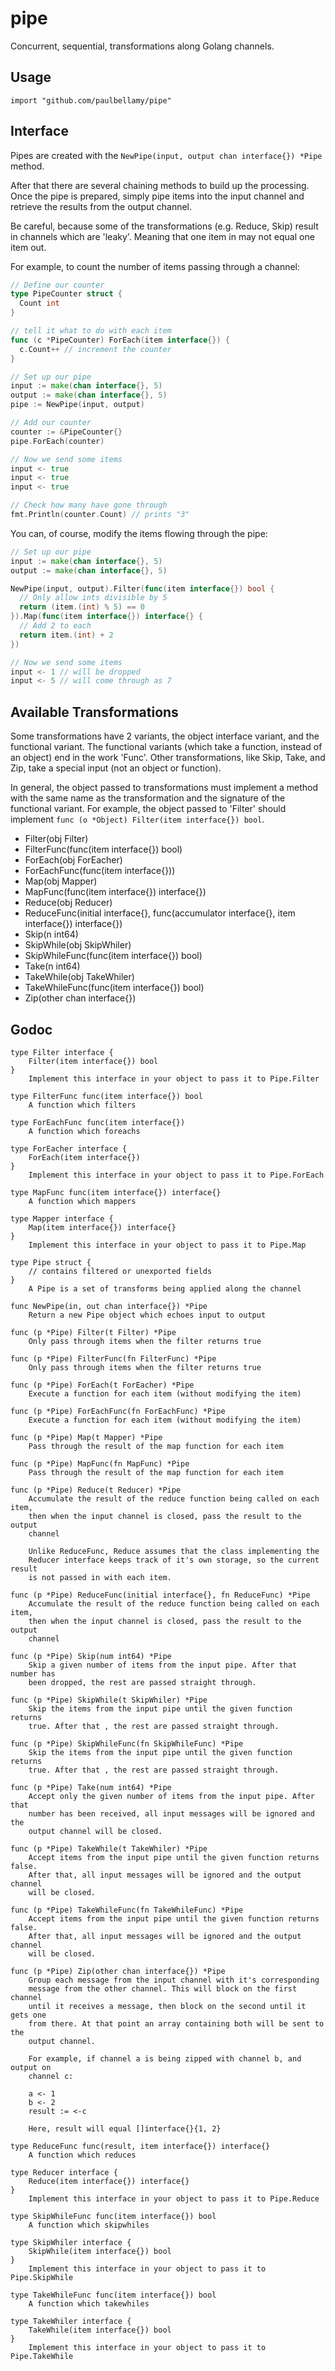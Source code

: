 # pipe

Concurrent, sequential, transformations along Golang channels.

## Usage

```
import "github.com/paulbellamy/pipe"
```

## Interface

Pipes are created with the ```NewPipe(input, output chan interface{}) *Pipe``` method.

After that there are several chaining methods to build up the processing. Once the pipe is prepared, simply pipe items into the input channel and retrieve the results from the output channel.

Be careful, because some of the transformations (e.g. Reduce, Skip) result in channels which are 'leaky'. Meaning that one item in may not equal one item out.

For example, to count the number of items passing through a channel:

```Go
// Define our counter
type PipeCounter struct {
  Count int
}

// tell it what to do with each item
func (c *PipeCounter) ForEach(item interface{}) {
  c.Count++ // increment the counter
}

// Set up our pipe
input := make(chan interface{}, 5)
output := make(chan interface{}, 5)
pipe := NewPipe(input, output)

// Add our counter
counter := &PipeCounter{}
pipe.ForEach(counter)

// Now we send some items
input <- true
input <- true
input <- true

// Check how many have gone through
fmt.Println(counter.Count) // prints "3"
```

  You can, of course, modify the items flowing through the pipe:

```Go
// Set up our pipe
input := make(chan interface{}, 5)
output := make(chan interface{}, 5)

NewPipe(input, output).Filter(func(item interface{}) bool {
  // Only allow ints divisible by 5
  return (item.(int) % 5) == 0
}).Map(func(item interface{}) interface{} {
  // Add 2 to each
  return item.(int) + 2
})

// Now we send some items
input <- 1 // will be dropped
input <- 5 // will come through as 7
```

## Available Transformations

Some transformations have 2 variants, the object interface variant, and the functional variant. The functional variants (which take a function, instead of an object) end in the work 'Func'. Other transformations, like Skip, Take, and Zip, take a special input (not an object or function).

In general, the object passed to transformations must implement a method with the same name as the transformation and the signature of the functional variant. For example, the object passed to 'Filter' should implement ```func (o *Object) Filter(item interface{}) bool```.

* Filter(obj Filter)
* FilterFunc(func(item interface{}) bool)
* ForEach(obj ForEacher)
* ForEachFunc(func(item interface{}))
* Map(obj Mapper)
* MapFunc(func(item interface{}) interface{})
* Reduce(obj Reducer)
* ReduceFunc(initial interface{}, func(accumulator interface{}, item interface{}) interface{})
* Skip(n int64)
* SkipWhile(obj SkipWhiler)
* SkipWhileFunc(func(item interface{}) bool)
* Take(n int64)
* TakeWhile(obj TakeWhiler)
* TakeWhileFunc(func(item interface{}) bool)
* Zip(other chan interface{})

## Godoc

```
type Filter interface {
    Filter(item interface{}) bool
}
    Implement this interface in your object to pass it to Pipe.Filter

type FilterFunc func(item interface{}) bool
    A function which filters

type ForEachFunc func(item interface{})
    A function which foreachs

type ForEacher interface {
    ForEach(item interface{})
}
    Implement this interface in your object to pass it to Pipe.ForEach

type MapFunc func(item interface{}) interface{}
    A function which mappers

type Mapper interface {
    Map(item interface{}) interface{}
}
    Implement this interface in your object to pass it to Pipe.Map

type Pipe struct {
    // contains filtered or unexported fields
}
    A Pipe is a set of transforms being applied along the channel

func NewPipe(in, out chan interface{}) *Pipe
    Return a new Pipe object which echoes input to output

func (p *Pipe) Filter(t Filter) *Pipe
    Only pass through items when the filter returns true

func (p *Pipe) FilterFunc(fn FilterFunc) *Pipe
    Only pass through items when the filter returns true

func (p *Pipe) ForEach(t ForEacher) *Pipe
    Execute a function for each item (without modifying the item)

func (p *Pipe) ForEachFunc(fn ForEachFunc) *Pipe
    Execute a function for each item (without modifying the item)

func (p *Pipe) Map(t Mapper) *Pipe
    Pass through the result of the map function for each item

func (p *Pipe) MapFunc(fn MapFunc) *Pipe
    Pass through the result of the map function for each item

func (p *Pipe) Reduce(t Reducer) *Pipe
    Accumulate the result of the reduce function being called on each item,
    then when the input channel is closed, pass the result to the output
    channel

    Unlike ReduceFunc, Reduce assumes that the class implementing the
    Reducer interface keeps track of it's own storage, so the current result
    is not passed in with each item.

func (p *Pipe) ReduceFunc(initial interface{}, fn ReduceFunc) *Pipe
    Accumulate the result of the reduce function being called on each item,
    then when the input channel is closed, pass the result to the output
    channel

func (p *Pipe) Skip(num int64) *Pipe
    Skip a given number of items from the input pipe. After that number has
    been dropped, the rest are passed straight through.

func (p *Pipe) SkipWhile(t SkipWhiler) *Pipe
    Skip the items from the input pipe until the given function returns
    true. After that , the rest are passed straight through.

func (p *Pipe) SkipWhileFunc(fn SkipWhileFunc) *Pipe
    Skip the items from the input pipe until the given function returns
    true. After that , the rest are passed straight through.

func (p *Pipe) Take(num int64) *Pipe
    Accept only the given number of items from the input pipe. After that
    number has been received, all input messages will be ignored and the
    output channel will be closed.

func (p *Pipe) TakeWhile(t TakeWhiler) *Pipe
    Accept items from the input pipe until the given function returns false.
    After that, all input messages will be ignored and the output channel
    will be closed.

func (p *Pipe) TakeWhileFunc(fn TakeWhileFunc) *Pipe
    Accept items from the input pipe until the given function returns false.
    After that, all input messages will be ignored and the output channel
    will be closed.

func (p *Pipe) Zip(other chan interface{}) *Pipe
    Group each message from the input channel with it's corresponding
    message from the other channel. This will block on the first channel
    until it receives a message, then block on the second until it gets one
    from there. At that point an array containing both will be sent to the
    output channel.

    For example, if channel a is being zipped with channel b, and output on
    channel c:

	a <- 1
	b <- 2
	result := <-c

    Here, result will equal []interface{}{1, 2}

type ReduceFunc func(result, item interface{}) interface{}
    A function which reduces

type Reducer interface {
    Reduce(item interface{}) interface{}
}
    Implement this interface in your object to pass it to Pipe.Reduce

type SkipWhileFunc func(item interface{}) bool
    A function which skipwhiles

type SkipWhiler interface {
    SkipWhile(item interface{}) bool
}
    Implement this interface in your object to pass it to Pipe.SkipWhile

type TakeWhileFunc func(item interface{}) bool
    A function which takewhiles

type TakeWhiler interface {
    TakeWhile(item interface{}) bool
}
    Implement this interface in your object to pass it to Pipe.TakeWhile
```
